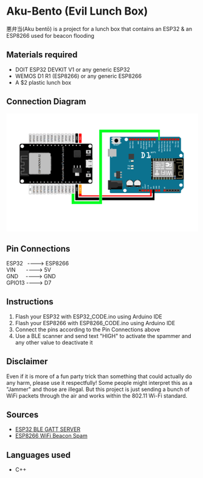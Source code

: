 # Aku-Bento (Evil Lunch Box)
悪弁当(Aku bentō) is a project for a lunch box that contains an ESP32 & an ESP8266 used for beacon flooding

## Materials required <br>
* DOIT ESP32 DEVKIT V1 or any generic ESP32<br>
* WEMOS D1 R1 (ESP8266) or any generic ESP8266<br>
* A $2 plastic lunch box <br>

## Connection Diagram <br>
<img src="Assets/circuit diagram.png" width="700dp">

## Pin Connections <br>
ESP32 &nbsp; ----> ESP8266 <br>
VIN &nbsp; &nbsp; &nbsp; ----> 5V <br>
GND &nbsp; &nbsp; ----> GND <br>
GPIO13 ----> D7 <br>

## Instructions <br>
1. Flash your ESP32 with ESP32_CODE.ino using Arduino IDE
2. Flash your ESP8266 with ESP8266_CODE.ino using Arduino IDE
3. Connect the pins according to the Pin Connections above
4. Use a BLE scanner and send text "HIGH" to activate the spammer and any other value to deactivate it

## Disclaimer  
Even if it is more of a fun party trick than something that could actually do any harm, please use it respectfully! Some people might interpret this as a "Jammer" and those are illegal. But this project is just sending a bunch of WiFi packets through the air and works within the 802.11 Wi-Fi standard.

## Sources
* <a href="https://github.com/nkolban/ESP32_BLE_Arduino/blob/master/examples/BLE_write/BLE_write.ino">ESP32 BLE GATT SERVER</a><br>
* <a href="https://github.com/spacehuhn/esp8266_beaconSpam">ESP8266 WiFi Beacon Spam</a>

## Languages used<br>
* C++
